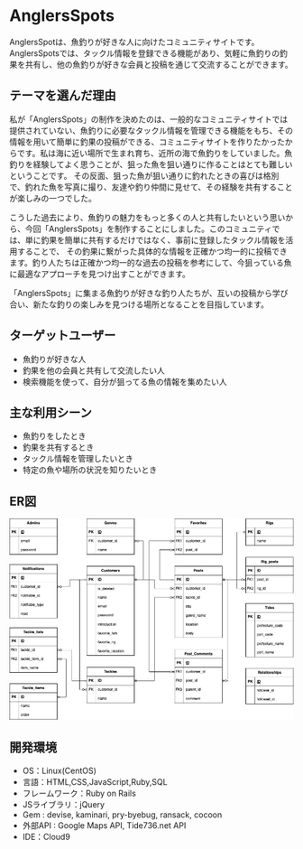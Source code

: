 # AnglersSpots

AnglersSpotは、魚釣りが好きな人に向けたコミュニティサイトです。AnglersSpotsでは、タックル情報を登録できる機能があり、気軽に魚釣りの釣果を共有し、他の魚釣りが好きな会員と投稿を通じて交流することができます。

## テーマを選んだ理由
私が「AnglersSpots」の制作を決めたのは、一般的なコミュニティサイトでは提供されていない、魚釣りに必要なタックル情報を管理できる機能をもち、その情報を用いて簡単に釣果の投稿ができる、コミュニティサイトを作りたかったからです。私は海に近い場所で生まれ育ち、近所の海で魚釣りをしていました。魚釣りを経験してよく思うことが、狙った魚を狙い通りに作ることはとても難しいということです。
その反面、狙った魚が狙い通りに釣れたときの喜びは格別で、釣れた魚を写真に撮り、友達や釣り仲間に見せて、その経験を共有することが楽しみの一つでした。

こうした過去により、魚釣りの魅力をもっと多くの人と共有したいという思いから、今回「AnglersSpots」を制作することにしました。このコミュニティでは、単に釣果を簡単に共有するだけではなく、事前に登録したタックル情報を活用することで、
その釣果に繋がった具体的な情報を正確かつ均一的に投稿できます。釣り人たちは正確かつ均一的な過去の投稿を参考にして、今狙っている魚に最適なアプローチを見つけ出すことができます。

「AnglersSpots」に集まる魚釣りが好きな釣り人たちが、互いの投稿から学び合い、新たな釣りの楽しみを見つける場所となることを目指しています。

## ターゲットユーザー

- 魚釣りが好きな人
- 釣果を他の会員と共有して交流したい人
- 検索機能を使って、自分が狙ってる魚の情報を集めたい人

## 主な利用シーン

- 魚釣りをしたとき
- 釣果を共有するとき
- タックル情報を管理したいとき
- 特定の魚や場所の状況を知りたいとき
​
## ER図
![ER図](README/ER.png)

## 開発環境
- OS：Linux(CentOS)
- 言語：HTML,CSS,JavaScript,Ruby,SQL
- フレームワーク：Ruby on Rails
- JSライブラリ：jQuery
- Gem : devise, kaminari, pry-byebug, ransack, cocoon
- 外部API : Google Maps API, Tide736.net API
- IDE：Cloud9
​
